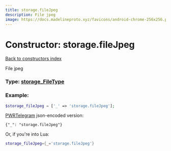 ```yaml
---
title: storage.fileJpeg
description: File jpeg
image: https://docs.madelineproto.xyz/favicons/android-chrome-256x256.png
---
```

# Constructor: storage.fileJpeg  
[Back to constructors index](index.md)



File jpeg




### Type: [storage\_FileType](../types/storage_FileType.md)


### Example:

```php
$storage_fileJpeg = ['_' => 'storage.fileJpeg'];
```  

[PWRTelegram](https://pwrtelegram.xyz) json-encoded version:

```
{"_": "storage.fileJpeg"}
```


Or, if you're into Lua:

```lua
storage_fileJpeg={_='storage.fileJpeg'}

```



